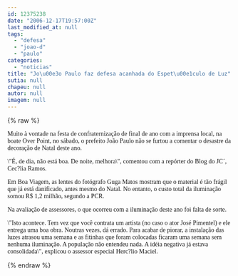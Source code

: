 ```yaml
---
id: 12375238
date: "2006-12-17T19:57:00Z"
last_modified_at: null
tags:
  - "defesa"
  - "joao-d"
  - "paulo"
categories:
  - "noticias"
title: "Jo\u00e3o Paulo faz defesa acanhada do Espet\u00e1culo de Luz"
sutia: null
chapeu: null
autor: null
imagem: null
---
```

{% raw %}
<p><P><FONT face=Verdana>Muito à vontade na festa de confraternização de final de ano com a imprensa local, na boate Over Point, no sábado, o prefeito João Paulo não se furtou a comentar o desastre da decoração de Natal deste ano.</FONT></P></p>
<p><P><FONT face=Verdana>\"É, de dia, não está boa. De noite, melhora\", comentou com a repórter do Blog do JC´, Cec?lia Ramos.</FONT></P></p>
<p><P><FONT face=Verdana>Em Boa Viagem, as lentes do fotógrafo Guga Matos mostram que o material é tão frágil que já está danificado, antes mesmo do Natal. No entanto, o custo total da iluminação somou R$ 1,2 milhão, segundo a PCR.</FONT></P></p>
<p><P><FONT face=Verdana>Na avaliação de assessores, o que ocorreu com a iluminação deste ano foi falta de sorte.</FONT></P></p>
<p><P><FONT face=Verdana>\"Isto acontece. Tem vez que você contrata um artista (no caso o ator José Pimentel) e ele entrega uma boa obra. Noutras vezes, dá errado. Para acabar de piorar, a instalação das luzes atrasou uma semana e as fitinhas que foram colocadas ficaram uma semana sem nenhuma iluminação. A população não entendeu nada. A idéia negativa já estava consolidada\", explicou o assessor especial Herc?lio Maciel.</FONT></P> </p>
{% endraw %}